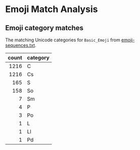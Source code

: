 Emoji Match Analysis
====================

Emoji category matches
----------------------

The matching Unicode categories for `Basic_Emoji` from [emoji-sequences.txt](https://www.unicode.org/Public/emoji/15.0/emoji-sequences.txt).

| count | category |
|------:|----------|
| 1216 | C |
| 1216 | Cs |
| 165 | S |
| 158 | So |
| 7 | Sm |
| 4 | P |
| 3 | Po |
| 1 | L |
| 1 | Ll |
| 1 | Pd |
